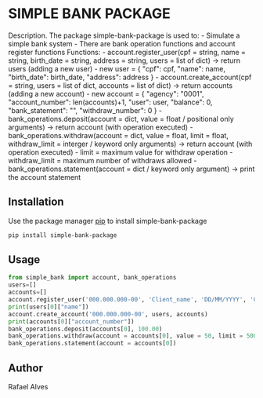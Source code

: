 # SIMPLE BANK PACKAGE

Description. 
The package simple-bank-package is used to:
	- Simulate a simple bank system
	- There are bank operation functions and account register functions
Functions:
	- account.register_user(cpf = string, name = string, birth_date = string, address = string, users = list of dict) -> return users (adding a new user)
		- new user = {
                "cpf": cpf,
                "name": name,
                "birth_date": birth_date,
                "address": address
			}
	- account.create_account(cpf = string, users = list of dict, accounts = list of dict) -> return accounts (adding a new account)
		- new account = {
                "agency": "0001",
                "account_number": len(accounts)+1,
                "user": user,
                "balance": 0,
                "bank_statement": "",
                "withdraw_number": 0
            }
	- bank_operations.deposit(account = dict, value = float / positional only arguments) -> return account (with operation executed)
	- bank_operations.withdraw(account = dict, value = float, limit = float, withdraw_limit = interger / keyword only arguments) -> return account (with operation executed)
		- limit = maximum value for withdraw operation
		- withdraw_limit = maximum number of withdraws allowed
	- bank_operations.statement(account = dict / keyword only argument) -> print the account statement

## Installation

Use the package manager [pip](https://pip.pypa.io/en/stable/) to install simple-bank-package

```bash
pip install simple-bank-package
```

## Usage

```python
from simple_bank import account, bank_operations
users=[]
accounts=[]
account.register_user('000.000.000-00', 'Client_name', 'DD/MM/YYYY', 'Client_address', users)
print(users[0]["name"])
account.create_account('000.000.000-00', users, accounts)
print(accounts[0]["account_number"])
bank_operations.deposit(accounts[0], 100.00)
bank_operations.withdraw(account = accounts[0], value = 50, limit = 500, withdraw_limit = 3)
bank_operations.statement(account = accounts[0])
```

## Author
Rafael Alves
